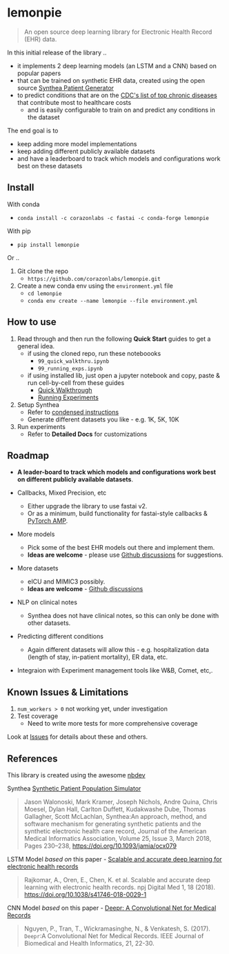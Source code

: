# lemonpie
> An open source deep learning library for Electronic Health Record (EHR) data.


In this initial release of the library ..
- it implements 2 deep learning models (an LSTM and a CNN) based on popular papers 
- that can be trained on synthetic EHR data, created using the open source [Synthea Patient Generator](https://github.com/synthetichealth/synthea/wiki)
- to predict conditions that are on the [CDC's list of top chronic diseases](https://www.cdc.gov/chronicdisease/about/costs/index.htm) that contribute most to healthcare costs
    - and is easily configurable to train on and predict any conditions in the dataset

The end goal is to 
- keep adding more model implementations 
- keep adding different publicly available datasets 
- and have a leaderboard to track which models and configurations work best on these datasets

## Install

With conda
- `conda install -c corazonlabs -c fastai -c conda-forge lemonpie`

With pip
- `pip install lemonpie`

Or ..
1. Git clone the repo
    - `https://github.com/corazonlabs/lemonpie.git`
2. Create a new conda env using the `environment.yml` file
    - `cd lemonpie`
    - `conda env create --name lemonpie --file environment.yml`

## How to use

1. Read through and then run the following **Quick Start** guides to get a general idea. 
    - if using the cloned repo, run these noteboooks 
        - `99_quick_walkthru.ipynb`
        - `99_running_exps.ipynb`
    - if using installed lib, just open a jupyter notebook and copy, paste & run cell-by-cell from these guides
        - [Quick Walkthrough](https://corazonlabs.github.io/lemonpie/quick_walkthru.html) 
        - [Running Experiments](https://corazonlabs.github.io/lemonpie/running_exps.html) 
2. Setup Synthea
    - Refer to [condensed instructions](https://corazonlabs.github.io/lemonpie/setup.html#Setup-Synthea)
    - Generate different datasets you like - e.g. 1K, 5K, 10K
3. Run experiments
    - Refer to **Detailed Docs** for customizations

## Roadmap
- **A leader-board to track which models and configurations work best on different publicly available datasets**.


- Callbacks, Mixed Precision, etc
    - Either upgrade the library to use fastai v2.
    - Or as a minimum, build functionality for fastai-style callbacks & [PyTorch AMP](https://pytorch.org/docs/stable/amp.html).

- More models
    - Pick some of the best EHR models out there and implement them.
    - **Ideas are welcome** - please use [Github discussions](https://github.com/corazonlabs/lemonpie/discussions) for suggestions.
- More datasets
    - eICU and MIMIC3 possibly.
    - **Ideas are welcome** -  [Github discussions](https://github.com/corazonlabs/lemonpie/discussions)
- NLP on clinical notes
    - Synthea does not have clinical notes, so this can only be done with other datasets.
- Predicting different conditions
    - Again different datasets will allow this - e.g. hospitalization data (length of stay, in-patient mortality), ER data, etc.
- Integraion with Experiment management tools like W&B, Comet, etc,.

## Known Issues & Limitations

1. `num_workers > 0` not working yet, under investigation
2. Test coverage
    - Need to write more tests for more comprehensive coverage
    
Look at [Issues](https://github.com/corazonlabs/lemonpie/issues) for details about these and others.

## References

This library is created using the awesome [nbdev](https://nbdev.fast.ai/)

Synthea [Synthetic Patient Population Simulator](https://github.com/synthetichealth/synthea)

> Jason Walonoski, Mark Kramer, Joseph Nichols, Andre Quina, Chris Moesel, Dylan Hall, Carlton Duffett, Kudakwashe Dube, Thomas Gallagher, Scott McLachlan, Synthea:An approach, method, and software mechanism for generating synthetic patients and the synthetic electronic health care record, Journal of the American Medical Informatics Association, Volume 25, Issue 3, March 2018, Pages 230–238, https://doi.org/10.1093/jamia/ocx079

LSTM Model *based on* this paper - [Scalable and accurate deep learning for electronic health records](http://arxiv.org/abs/1801.07860)

> Rajkomar, A., Oren, E., Chen, K. et al. Scalable and accurate deep learning with electronic health records. npj Digital Med 1, 18 (2018). https://doi.org/10.1038/s41746-018-0029-1

CNN Model *based* on this paper - [Deepr: A Convolutional Net for Medical Records](http://arxiv.org/abs/1607.07519)

> Nguyen, P., Tran, T., Wickramasinghe, N., & Venkatesh, S. (2017). $\mathtt {Deepr}$:A Convolutional Net for Medical Records. IEEE Journal of Biomedical and Health Informatics, 21, 22-30.
